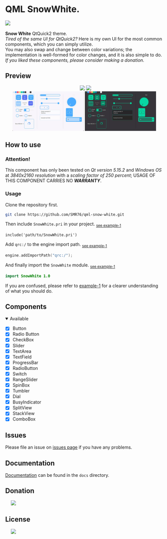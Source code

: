 # QML SnowWhite.

<img src="https://img.shields.io/badge/version-1.0.0-37c248"><br>

**Snow White** QtQuick2 theme.<br>
*Tired of the same UI for QtQuick2?* Here is my own UI for the most common components, which you can simply utilize.<br>
You may also swap and change between color variations; the implementation is well-formed for color changes, and it is also simple to do.<br>
*If you liked these components, please consider making a donation.*
## Preview

<div align="center">&nbsp;
<img src="https://img.shields.io/badge/light-blue-49aaff">
<img src="https://img.shields.io/badge/dark-green-08d7a1"><br>
<img src="extra/preview/preview-1.webp" width="45%">
<img src="extra/preview/preview-2.webp" width="45%">
</div>

## How to use

### Attention!

This component has only been tested on _Qt version 5.15.2_ and _Windows OS_ at _3840x2160 resolution_ with a _scaling factor of 250 percent_; USAGE OF THIS COMPONENT CARRIES NO **_WARRANTY_**.

### Usage

Clone the repository first.

```bash
git clone https://github.com/SMR76/qml-snow-white.git
```

Then include `SnowWhite.pri` in your project. <sub>[see example-1](example/example-1/example-1.pro#L11)</sub>

```make
include('path/to/SnowWhite.pri')
```

Add `qrc:/` to the engine import path. <sub>[see example-1](example/example-1/main.cpp#L17)</sub>

```cpp
engine.addImportPath("qrc:/");
```

And finally import the `SnowWhite` module. <sub>[see example-1](example/example-1/main.qml#L6)</sub>

```qml
import SnowWhite 1.0
```

If you are confused, please refer to [example-1](example/example-1/) for a clearer understanding of what you should do.

## Components

<details open>
<summary> Available</summary>

- [x] Button
- [x] Radio Button
- [x] CheckBox
- [x] Slider
- [x] TextArea
- [x] TextField
- [x] ProgressBar
- [x] RadioButton
- [x] Switch
- [x] RangeSlider
- [x] SpinBox
- [x] Tumbler
- [x] Dial
- [x] BusyIndicator
- [x] SplitView
- [x] StackView
- [x] ComboBox

</details>

## Issues

Please file an issue on [issues page](https://github.com/SMR76/qml-snow-white/issues) if you have any problems.

## Documentation

[Documentation](docs/README.md) can be found in the `docs` directory.

## Donation

&emsp; <a href="https://www.blockchain.com/bch/address/bitcoincash:qrnwtxsk79kv6mt2hv8zdxy3phkqpkmcxgjzqktwa3">
<img src="https://img.shields.io/badge/BCH-Donate-f0992e?logo=BitcoinCash&logoColor=f0992e"></a>

## License

&emsp; <a href="https://spdx.org/licenses/GPL-3.0-or-later.html">
<img src="https://img.shields.io/badge/license-LGPLv3-37c248"></a>
